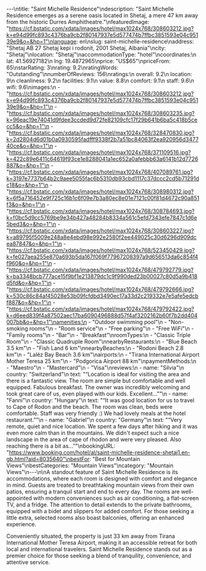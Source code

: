 ---\ntitle: "Saint Michelle Residence"\ndescription: "Saint Michelle Residence emerges as a serene oasis located in Shetaj, a mere 47 km away from the historic Durres Amphitheatre."\nfeaturedImage: "https://cf.bstatic.com/xdata/images/hotel/max1024x768/308603212.jpg?k=e94d99fc893c4376ba9cb2f80147937e5d577474b7ffbc3851593e04c95139e9&o=&hp=1"\nlanguage: en\nslug: saint-michelle-residence\naddress: "Shetaj AB 27 Shetaj kepi i rodonit, 2001 Shetaj, Albania"\ncity: "Shetaj"\nlocation: "Shetaj"\naccommodationType: "hotel"\ncoordinates:\n  lat: 41.56927182\n  lng: 19.4872965\nprice: "US$65"\npriceFrom: 65\nstarRating: 3\nrating: 9.2\nratingWords: "Outstanding"\nnumberOfReviews: 156\nratings:\n  overall: 9.2\n  location: 9\n  cleanliness: 9.2\n  facilities: 9.1\n  value: 8.8\n  comfort: 9.1\n  staff: 9.6\n  wifi: 9.6\nimages:\n  - "https://cf.bstatic.com/xdata/images/hotel/max1024x768/308603212.jpg?k=e94d99fc893c4376ba9cb2f80147937e5d577474b7ffbc3851593e04c95139e9&o=&hp=1"\n  - "https://cf.bstatic.com/xdata/images/hotel/max1024x768/308603235.jpg?k=96eac19e74041d9fdee3ccded9d72fe82109cfc17f29b641b6ba5c418b5cecc5&o=&hp=1"\n  - "https://cf.bstatic.com/xdata/images/hotel/max1024x768/328470830.jpg?k=2d2804d6d01b0a0930595fadfff9338f2b7a51bc84063f2ea920956d347740ce&o=&hp=1"\n  - "https://cf.bstatic.com/xdata/images/hotel/max1024x768/371109516.jpg?k=422c89e6411c64619f93ce1e8288041a1ec652a0afebbb63a6141b12d7726887&o=&hp=1"\n  - "https://cf.bstatic.com/xdata/images/hotel/max1024x768/407089761.jpg?k=3197e7737b64b2c9aee5055fac6b5310db93cbd1117c37dccc2cd5b71291dc18&o=&hp=1"\n  - "https://cf.bstatic.com/xdata/images/hotel/max1024x768/308980312.jpg?k=6f5a716452e9f725c16b1c6f09e7b3a80ec8e01e7121c00f81d4672c90a851f3&o=&hp=1"\n  - "https://cf.bstatic.com/xdata/images/hotel/max1024x768/308784693.jpg?k=f0bc5d9cc5769be9e34b427a48284b8334a561c5efd7343efe7847c1d6e5bed3&o=&hp=1"\n  - "https://cf.bstatic.com/xdata/images/hotel/max1024x768/308603227.jpg?k=a89795f5009e248a8e4ebd98e992e2580f2ee449025c30d6296d909dcea87847&o=&hp=1"\n  - "https://cf.bstatic.com/xdata/images/hotel/max1024x768/523450429.jpg?k=fe027aea255e870a693b5da167f069f77967208397a9d656513da6c854f4f960&o=&hp=1"\n  - "https://cf.bstatic.com/xdata/images/hotel/max1024x768/479792779.jpg?k=ba3348bcb777ace15f9bf1e213879dc1c9f990ded23b00027c80d5a9b418d5fd&o=&hp=1"\n  - "https://cf.bstatic.com/xdata/images/hotel/max1024x768/479792666.jpg?k=530c86c84af45028e53b09fcfdbd3490ec17a33d2c219332e7e5afe5edcbf887&o=&hp=1"\n  - "https://cf.bstatic.com/xdata/images/hotel/max1024x768/479792422.jpg?k=d6eed839f4a87502aec17ba6090496888d57f4af3202162b60f7b2dd404007bb&o=&hp=1"\namenities:\n  - "Outdoor swimming pool"\n  - "Non-smoking rooms"\n  - "Room service"\n  - "Free parking"\n  - "Free WiFi"\n  - "Family rooms"\n  - "Bar"\n  - "Breakfast"\nroomTypes:\n  - "Classic Triple Room"\n  - "Classic Quadruple Room"\nnearbyRestaurants:\n  - "Blue Beach 3.5 km"\n  - "Fish Land 6 km"\nnearbyBeaches:\n  - "Rodoni Beach 2.8 km"\n  - "Lalëz Bay Beach 3.6 km"\nairports:\n  - "Tirana International Airport Mother Teresa 25 km"\n  - "Podgorica Airport 88 km"\npaymentMethods:\n  - "Maestro"\n  - "Mastercard"\n  - "Visa"\nreviews:\n  - name: "Silvia"\n    country: "Switzerland"\n    text: "“Location is ideal for visiting the area and there is a fantastic view. The room are simple but comfortable and well equipped. Fabulous breakfast. The owner was incredibly welcoming and took great care of us, even played with our kids. Excellent...”"\n  - name: "Fanni"\n    country: "Hungary"\n    text: "“It was good location for us to travel to Cape of Rodon and the beach. The room was clean, beds were comfortable. Staff was very friendly :) We had lovely meals at the hotel restaurant.”"\n  - name: "Gabriel"\n    country: "Germany"\n    text: "“Very remote, quiet and nice location. We spent a few days after hiking and it was even more calm than in the mountains. We didn't expect such a nice landscape in the area of cape of rhodon and were very pleased. Also reaching there is a bit as...”"\nbookingURL: "https://www.booking.com/hotel/al/saint-michelle-residence-shetaj1.en-gb.html?aid=8035640"\nbestFor: "Best for Mountain Views"\nbestCategories: "Mountain Views"\ncategory: "Mountain Views"\n---\n\nA standout feature of Saint Michelle Residence is its accommodations, where each room is designed with comfort and elegance in mind. Guests are treated to breathtaking mountain views from their own patios, ensuring a tranquil start and end to every day. The rooms are well-appointed with modern conveniences such as air conditioning, a flat-screen TV, and a fridge. The attention to detail extends to the private bathrooms, equipped with a bidet and slippers for added comfort. For those seeking a little extra, selected rooms also boast balconies, offering an enhanced experience.

Conveniently situated, the property is just 33 km away from Tirana International Mother Teresa Airport, making it an accessible retreat for both local and international travelers. Saint Michelle Residence stands out as a premier choice for those seeking a blend of tranquility, convenience, and attentive service.